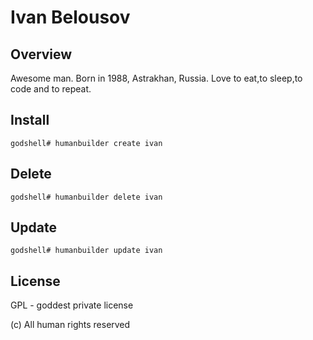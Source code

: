 # Ivan Belousov

## Overview

Awesome man. Born in 1988, Astrakhan, Russia. Love to eat,to sleep,to code and to repeat.

## Install

```
godshell# humanbuilder create ivan
```

## Delete

```
godshell# humanbuilder delete ivan
```

## Update

```
godshell# humanbuilder update ivan
```

## License

GPL - goddest private license

(c) All human rights reserved
